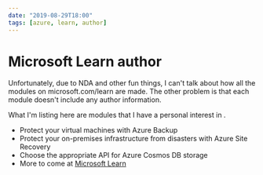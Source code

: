 ```yaml
---
date: "2019-08-29T18:00"
tags: [azure, learn, author]
---
```


# Microsoft Learn author
<!-- truncate -->

Unfortunately, due to NDA and other fun things, I can't talk about how all the modules on microsoft.com/learn are made. The other problem is that each module doesn't include any author information.

What I'm listing here are modules that I have a personal interest in <i class="far fa-smile-wink"></i>.

- Protect your virtual machines with Azure Backup [<i class="fa-solid fa-link"></i>](https://docs.microsoft.com/learn/modules/protect-virtual-machines-with-azure-backup)
- Protect your on-premises infrastructure from disasters with Azure Site Recovery [<i class="fa-solid fa-link"></i>](https://docs.microsoft.com/learn/modules/protect-on-premises-infrastructure-with-azure-site-recovery/)
- Choose the appropriate API for Azure Cosmos DB storage [<i class="fa-solid fa-link"></i>](https://docs.microsoft.com/learn/modules/choose-api-for-cosmos-db)
- More to come at [Microsoft Learn](https://docs.microsoft.com/learn/browse)
